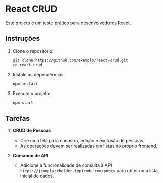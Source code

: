 
# React CRUD

Este projeto é um teste prático para desenvolvedores React.

## Instruções

1. Clone o repositório:
   ```sh
   git clone https://github.com/exemplo/react-crud.git
   cd react-crud
   ```

2. Instale as dependências:
   ```sh
   npm install
   ```

3. Execute o projeto:
   ```sh
   npm start
   ```

## Tarefas

1. **CRUD de Pessoas**
   - Crie uma tela para cadastro, edição e exclusão de pessoas.
   - As operações devem ser realizadas em listas no próprio frontend.

2. **Consumo de API**
   - Adicione a funcionalidade de consulta à API `https://jsonplaceholder.typicode.com/posts` para obter uma lista inicial de dados.
